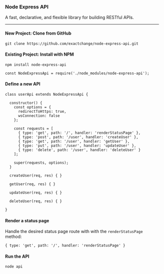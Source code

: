 ### Node Express API

A fast, declarative, and flexible library for building RESTful APIs.

-----

#### New Project: Clone from GitHub

```
git clone https://github.com/exactchange/node-express-api.git
```

#### Existing Project: Install with NPM

```
npm install node-express-api
```
```
const NodeExpressApi = require('./node_modules/node-express-api');
```

#### Define a new API

```
class userApi extends NodeExpressApi {

  constructor() {
    const options = {
      redirectToHttps: true,
      wsConnection: false
    };

    const requests = [
      { type: 'get', path: '/', handler: 'renderStatusPage' },
      { type: 'post', path: '/user', handler: 'createUser' },
      { type: 'get', path: '/user', handler: 'getUser' },
      { type: 'put', path: '/user', handler: 'updateUser' },
      { type: 'delete', path: '/user', handler: 'deleteUser' }
    ];

    super(requests, options);
  }

  createUser(req, res) { }

  getUser(req, res) { }

  updateUser(req, res) { }

  deleteUser(req, res) { }

}
```

#### Render a status page

Handle the desired status page route with with the `renderStatusPage` method:

```
{ type: 'get', path: '/', handler: 'renderStatusPage' }
```

#### Run the API

```
node api
```
